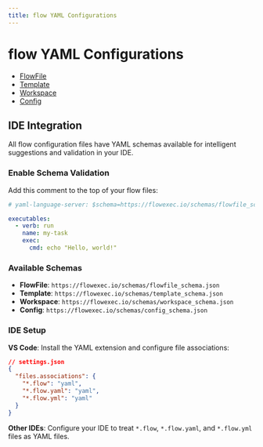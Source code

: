 ```yaml
---
title: flow YAML Configurations
---
```


# flow YAML Configurations

- [FlowFile](flowfile.md)
- [Template](template.md)
- [Workspace](workspace.md)
- [Config](config.md)

## IDE Integration <!-- {docsify-ignore} -->

All flow configuration files have YAML schemas available for intelligent suggestions and validation in your IDE.

### Enable Schema Validation <!-- {docsify-ignore} -->

Add this comment to the top of your flow files:

```yaml
# yaml-language-server: $schema=https://flowexec.io/schemas/flowfile_schema.json

executables:
  - verb: run
    name: my-task
    exec:
      cmd: echo "Hello, world!"
```

### Available Schemas <!-- {docsify-ignore} -->

- **FlowFile**: `https://flowexec.io/schemas/flowfile_schema.json`
- **Template**: `https://flowexec.io/schemas/template_schema.json`
- **Workspace**: `https://flowexec.io/schemas/workspace_schema.json`
- **Config**: `https://flowexec.io/schemas/config_schema.json`

### IDE Setup <!-- {docsify-ignore} -->

**VS Code**: Install the YAML extension and configure file associations:

```json
// settings.json
{
  "files.associations": {
    "*.flow": "yaml",
    "*.flow.yaml": "yaml",
    "*.flow.yml": "yaml"
  }
}
```

**Other IDEs**: Configure your IDE to treat `*.flow`, `*.flow.yaml`, and `*.flow.yml` files as YAML files.
